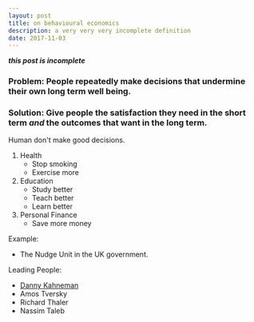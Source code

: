 ```yaml
---
layout: post
title: on behavioural economics
description: a very very very incomplete definition
date: 2017-11-03
---
```


***this post is incomplete***

### Problem: People repeatedly make decisions that undermine their own long term well being.

### Solution: Give people the satisfaction they need in the short term *and* the outcomes that want in the long term.

Human don't make good decisions.

1. Health
	- Stop smoking
	- Exercise more
2. Education
	- Study better
	- Teach better
	- Learn better
3. Personal Finance
	- Save more money

Example:
- The Nudge Unit in the UK government.

Leading People:
- [Danny Kahneman](https://www.youtube.com/watch?v=uqXVAo7dVRU)
- Amos Tversky
- Richard Thaler
- Nassim Taleb
